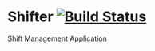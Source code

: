 # Shifter [![Build Status](https://jenkins.adampie.co.uk/buildStatus/icon?job=adampie/shifter/master)](https://jenkins.adampie.co.uk/job/adampie/job/shifter/job/master/)
Shift Management Application
